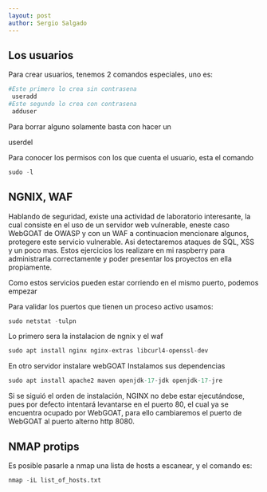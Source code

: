 ```yaml
---
layout: post
author: Sergio Salgado
---
```


## [](#header-2)<a id="usuarios">Los usuarios</a>

Para crear usuarios, tenemos 2 comandos especiales, uno es: 

```S
#Este primero lo crea sin contrasena
 useradd
#Este segundo lo crea con contrasena
 adduser
 ```

Para borrar alguno solamente basta con hacer un

userdel

Para conocer los permisos con los que cuenta el usuario, esta el comando 

```s
sudo -l
```

## [](#header-2)NGNIX, WAF

Hablando de seguridad, existe una actividad de laboratorio interesante, la cual consiste en el uso de un servidor web vulnerable, eneste caso WebGOAT de OWASP y con un WAF a continuacion mencionare algunos, protegere este servicio vulnerable. Asi detectaremos ataques de SQL, XSS y un poco mas. 
Estos ejercicios los realizare en mi raspberry para administrarla correctamente y poder presentar los proyectos en ella propiamente.

Como estos servicios pueden estar corriendo en el mismo puerto, podemos empezar

Para validar los puertos que tienen un proceso activo usamos:

```s
sudo netstat -tulpn
```

Lo primero sera la instalacion de ngnix y el waf

```s
sudo apt install nginx nginx-extras libcurl4-openssl-dev
```

En otro servidor instalare webGOAT
Instalamos sus dependencias

```s
sudo apt install apache2 maven openjdk-17-jdk openjdk-17-jre
```
Si se siguió el orden de instalación, NGINX no debe estar ejecutándose, pues por defecto intentará levantarse en el puerto 80, el cual ya se encuentra ocupado por WebGOAT, para ello cambiaremos el puerto de WebGOAT al puerto alterno http 8080.

## [](#header-2)NMAP protips

Es posible pasarle a nmap una lista de hosts a escanear, y el comando es:

```s
nmap -iL list_of_hosts.txt
```
